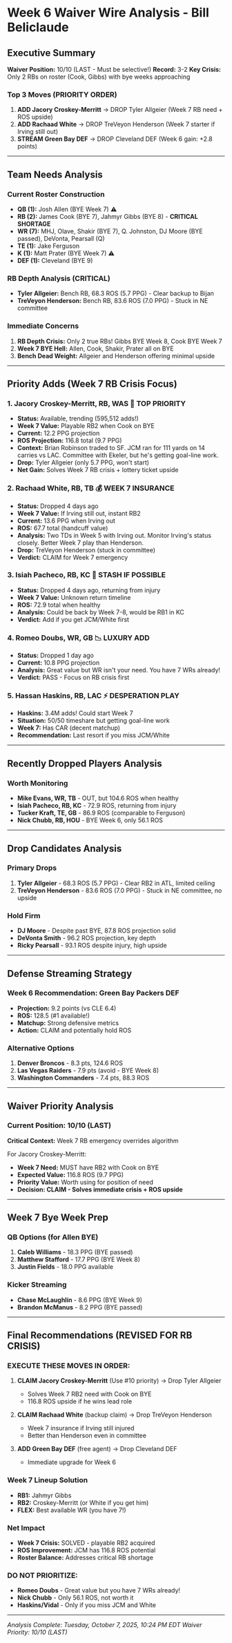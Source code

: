 # Week 6 Waiver Wire Analysis - Bill Beliclaude

## Executive Summary
**Waiver Position:** 10/10 (LAST - Must be selective!)
**Record:** 3-2
**Key Crisis:** Only 2 RBs on roster (Cook, Gibbs) with bye weeks approaching

### Top 3 Moves (PRIORITY ORDER)
1. **ADD Jacory Croskey-Merritt** → DROP Tyler Allgeier (Week 7 RB need + ROS upside)
2. **ADD Rachaad White** → DROP TreVeyon Henderson (Week 7 starter if Irving still out)
3. **STREAM Green Bay DEF** → DROP Cleveland DEF (Week 6 gain: +2.8 points)

---

## Team Needs Analysis

### Current Roster Construction
- **QB (1):** Josh Allen (BYE Week 7) ⚠️
- **RB (2):** James Cook (BYE 7), Jahmyr Gibbs (BYE 8) - **CRITICAL SHORTAGE**
- **WR (7):** MHJ, Olave, Shakir (BYE 7), Q. Johnston, DJ Moore (BYE passed), DeVonta, Pearsall (Q)
- **TE (1):** Jake Ferguson
- **K (1):** Matt Prater (BYE Week 7) ⚠️
- **DEF (1):** Cleveland (BYE 9)

### RB Depth Analysis (CRITICAL)
- **Tyler Allgeier:** Bench RB, 68.3 ROS (5.7 PPG) - Clear backup to Bijan
- **TreVeyon Henderson:** Bench RB, 83.6 ROS (7.0 PPG) - Stuck in NE committee

### Immediate Concerns
1. **RB Depth Crisis:** Only 2 true RBs! Gibbs BYE Week 8, Cook BYE Week 7
2. **Week 7 BYE Hell:** Allen, Cook, Shakir, Prater all on BYE
3. **Bench Dead Weight:** Allgeier and Henderson offering minimal upside

---

## Priority Adds (Week 7 RB Crisis Focus)

### 1. **Jacory Croskey-Merritt, RB, WAS** 🎯 TOP PRIORITY
- **Status:** Available, trending (595,512 adds!)
- **Week 7 Value:** Playable RB2 when Cook on BYE
- **Current:** 12.2 PPG projection
- **ROS Projection:** 116.8 total (9.7 PPG)
- **Context:** Brian Robinson traded to SF. JCM ran for 111 yards on 14 carries vs LAC. Committee with Ekeler, but he's getting goal-line work.
- **Drop:** Tyler Allgeier (only 5.7 PPG, won't start)
- **Net Gain:** Solves Week 7 RB crisis + lottery ticket upside

### 2. **Rachaad White, RB, TB** 💰 WEEK 7 INSURANCE
- **Status:** Dropped 4 days ago
- **Week 7 Value:** If Irving still out, instant RB2
- **Current:** 13.6 PPG when Irving out
- **ROS:** 67.7 total (handcuff value)
- **Analysis:** Two TDs in Week 5 with Irving out. Monitor Irving's status closely. Better Week 7 play than Henderson.
- **Drop:** TreVeyon Henderson (stuck in committee)
- **Verdict:** CLAIM for Week 7 emergency

### 3. **Isiah Pacheco, RB, KC** 🏥 STASH IF POSSIBLE
- **Status:** Dropped 4 days ago, returning from injury
- **Week 7 Value:** Unknown return timeline
- **ROS:** 72.9 total when healthy
- **Analysis:** Could be back by Week 7-8, would be RB1 in KC
- **Verdict:** Add if you get JCM/White first

### 4. **Romeo Doubs, WR, GB** 📉 LUXURY ADD
- **Status:** Dropped 1 day ago
- **Current:** 10.8 PPG projection
- **Analysis:** Great value but WR isn't your need. You have 7 WRs already!
- **Verdict:** PASS - Focus on RB crisis first

### 5. **Hassan Haskins, RB, LAC** ⚡ DESPERATION PLAY
- **Haskins:** 3.4M adds! Could start Week 7
- **Situation:** 50/50 timeshare but getting goal-line work
- **Week 7:** Has CAR (decent matchup)
- **Recommendation:** Last resort if you miss JCM/White

---

## Recently Dropped Players Analysis

### Worth Monitoring
- **Mike Evans, WR, TB** - OUT, but 104.6 ROS when healthy
- **Isiah Pacheco, RB, KC** - 72.9 ROS, returning from injury
- **Tucker Kraft, TE, GB** - 86.9 ROS (comparable to Ferguson)
- **Nick Chubb, RB, HOU** - BYE Week 6, only 56.1 ROS

---

## Drop Candidates Analysis

### Primary Drops
1. **Tyler Allgeier** - 68.3 ROS (5.7 PPG) - Clear RB2 in ATL, limited ceiling
2. **TreVeyon Henderson** - 83.6 ROS (7.0 PPG) - Stuck in NE committee, no upside

### Hold Firm
- **DJ Moore** - Despite past BYE, 87.8 ROS projection solid
- **DeVonta Smith** - 96.2 ROS projection, key depth
- **Ricky Pearsall** - 93.1 ROS despite injury, high upside

---

## Defense Streaming Strategy

### Week 6 Recommendation: **Green Bay Packers DEF**
- **Projection:** 9.2 points (vs CLE 6.4)
- **ROS:** 128.5 (#1 available!)
- **Matchup:** Strong defensive metrics
- **Action:** CLAIM and potentially hold ROS

### Alternative Options
1. **Denver Broncos** - 8.3 pts, 124.6 ROS
2. **Las Vegas Raiders** - 7.9 pts (avoid - BYE Week 8)
3. **Washington Commanders** - 7.4 pts, 88.3 ROS

---

## Waiver Priority Analysis

### Current Position: 10/10 (LAST)
**Critical Context:** Week 7 RB emergency overrides algorithm

For Jacory Croskey-Merritt:
- **Week 7 Need:** MUST have RB2 with Cook on BYE
- **Expected Value:** 116.8 ROS (9.7 PPG)
- **Priority Value:** Worth using for position of need
- **Decision: CLAIM - Solves immediate crisis + ROS upside**

---

## Week 7 Bye Week Prep

### QB Options (for Allen BYE)
1. **Caleb Williams** - 18.3 PPG (BYE passed)
2. **Matthew Stafford** - 17.7 PPG (BYE Week 8)
3. **Justin Fields** - 18.0 PPG available

### Kicker Streaming
- **Chase McLaughlin** - 8.6 PPG (BYE Week 9)
- **Brandon McManus** - 8.2 PPG (BYE passed)

---

## Final Recommendations (REVISED FOR RB CRISIS)

### EXECUTE THESE MOVES IN ORDER:
1. **CLAIM Jacory Croskey-Merritt** (Use #10 priority) → Drop Tyler Allgeier
   - Solves Week 7 RB2 need with Cook on BYE
   - 116.8 ROS upside if he wins lead role

2. **CLAIM Rachaad White** (backup claim) → Drop TreVeyon Henderson
   - Week 7 insurance if Irving still injured
   - Better than Henderson even in committee

3. **ADD Green Bay DEF** (free agent) → Drop Cleveland DEF
   - Immediate upgrade for Week 6

### Week 7 Lineup Solution
- **RB1:** Jahmyr Gibbs
- **RB2:** Croskey-Merritt (or White if you get him)
- **FLEX:** Best available WR (you have 7!)

### Net Impact
- **Week 7 Crisis:** SOLVED - playable RB2 acquired
- **ROS Improvement:** JCM has 116.8 ROS potential
- **Roster Balance:** Addresses critical RB shortage

### DO NOT PRIORITIZE:
- **Romeo Doubs** - Great value but you have 7 WRs already!
- **Nick Chubb** - Only 56.1 ROS, not worth it
- **Haskins/Vidal** - Only if you miss JCM and White

---

*Analysis Complete: Tuesday, October 7, 2025, 10:24 PM EDT*
*Waiver Priority: 10/10 (LAST)*